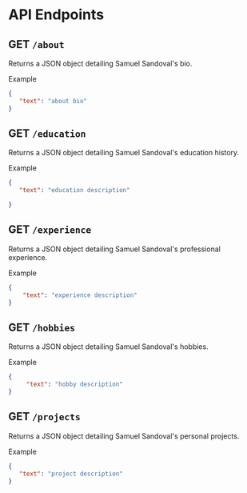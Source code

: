 # API Endpoints

## GET `/about`

Returns a JSON object detailing Samuel Sandoval's bio.

Example
```json
{
   "text": "about bio"
}
```

## GET `/education`

Returns a JSON object detailing Samuel Sandoval's education history.

Example
```json
{
   "text": "education description"

}
```
## GET `/experience`

Returns a JSON object detailing Samuel Sandoval's professional experience.

Example
```json
{
    "text": "experience description"
}
```
## GET `/hobbies`

Returns a JSON object detailing Samuel Sandoval's hobbies.

Example
```json
{
     "text": "hobby description"
}
```
## GET `/projects`

Returns a JSON object detailing Samuel Sandoval's personal projects.

Example
```json
{
   "text": "project description"
}
```
